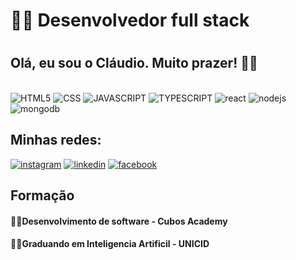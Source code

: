 <h1>🧑‍💻 Desenvolvedor full stack<h1>

<h2>Olá, eu sou o Cláudio. Muito prazer! 👋👋</h2>

<div style="display: inline-block align:center;"><br>
    <img alt="HTML5" src="https://img.shields.io/badge/HTML5-323330?style=for-the-badge&logo=html5&logoColor=white"/>
    <img alt="CSS" src="https://img.shields.io/badge/CSS3-323330?style=for-the-badge&logo=css3&logoColor=white"/>
    <img alt="JAVASCRIPT" src="https://img.shields.io/badge/JavaScript-323330?style=for-the-badge&logo=javascript&logoColor=F7DF1"/>
    <img alt="TYPESCRIPT" src="https://img.shields.io/badge/Typescript-323330?style=for-the-badge&logo=typescript&logoColor=F8DF5"/>
    <img alt="react" src="https://img.shields.io/badge/React-323330?style=for-the-badge&logo=react&logoColor=F8DF5"/>
    <img alt="nodejs" src="https://img.shields.io/badge/nodejs-323230?style=for-the-badge&logo=nodejs&logoColor=white"/>
    <img alt="mongodb" src="https://img.shields.io/badge/mongodb-323230?style=for-the-badge&logo=mongodb&logoColor=white"/>
</div>


## Minhas redes:

[![instagram](https://img.shields.io/badge/Instagram-E4405F?style=for-the-badge&logo=instagram&logoColor=white)](https://www.instagram.com/ayresdinhu/)
[![linkedin](https://img.shields.io/badge/LinkedIn-0077B5?style=for-the-badge&logo=linkedin&logoColor=white)](https://www.linkedin.com/in/claudio-soares-dev/)
[![facebook](https://img.shields.io/badge/Facebook-1877F2?style=for-the-badge&logo=facebook&logoColor=white)](https://www.facebook.com/claudio.j.a.soares//)

## Formação

#### 👨‍🎓Desenvolvimento de software - Cubos Academy
#### 👨‍🎓Graduando em Inteligencia Artificil - UNICID
